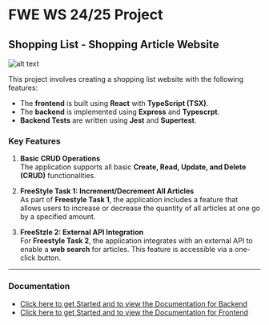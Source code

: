 # FWE WS 24/25 Project

## Shopping List - Shopping Article Website

![alt text](frontend-FWE-WS-2425-1118070/frontend/frontend-documentation/images/ezgif.com-animated-gif-maker(3).gif)

This project involves creating a shopping list website with the following features:

- The **frontend** is built using **React** with **TypeScript (TSX)**.
- The **backend** is implemented using **Express** and **Typescrpt**.
- **Backend Tests** are written using **Jest** and **Supertest**.

### Key Features

1. **Basic CRUD Operations**  
   The application supports all basic **Create, Read, Update, and Delete (CRUD)** functionalities.

2. **FreeStyle Task 1: Increment/Decrement All Articles**  
   As part of **Freestyle Task 1**, the application includes a feature that allows users to increase or decrease the quantity of all articles at one go by a specified amount.

3. **FreeStzle 2: External API Integration**  
   For **Freestyle Task 2**, the application integrates with an external API to enable a **web search** for articles. This feature is accessible via a one-click button.

---

### Documentation

- [Click here to get Started and to view the Documentation for Backend](backend-FWE-WS-2425-1118070/backend/readme.md)  
- [Click here to get Started and to view the Documentation for Frontend](frontend-FWE-WS-2425-1118070/frontend/README.md)
